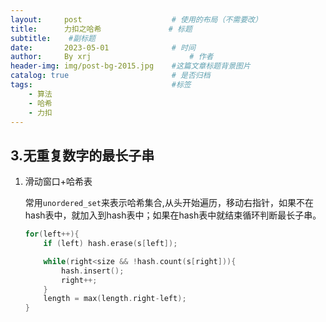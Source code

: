 ```yaml
---
layout:     post   				    # 使用的布局（不需要改）
title:      力扣之哈希				# 标题 
subtitle:    #副标题
date:       2023-05-01 				# 时间
author:     By xrj						# 作者
header-img: img/post-bg-2015.jpg 	#这篇文章标题背景图片
catalog: true 						# 是否归档
tags:								#标签
    - 算法
    - 哈希
    - 力扣
---
```


## 3.无重复数字的最长子串

1. 滑动窗口+哈希表

    常用``unordered_set``来表示哈希集合,从头开始遍历，移动右指针，如果不在hash表中，就加入到hash表中；如果在hash表中就结束循环判断最长子串。

    ```C++
    for(left++){
        if (left) hash.erase(s[left]);

        while(right<size && !hash.count(s[right])){
            hash.insert();
            right++;
        }
        length = max(length.right-left);
    }
    ```
